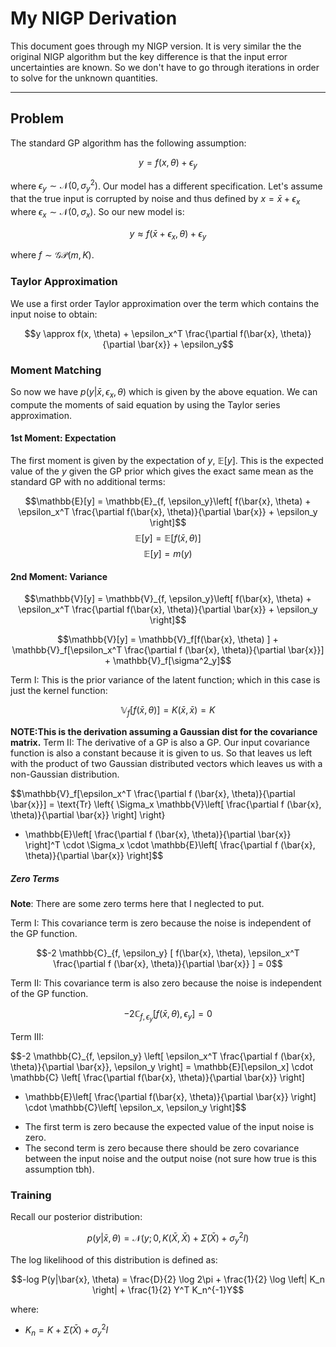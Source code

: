 # My NIGP Derivation

This document goes through my NIGP version. It is very similar the the original NIGP algorithm but the key difference is that the input error uncertainties are known. So we don't have to go through iterations in order to solve for the unknown quantities.

---

## Problem

The standard GP algorithm has the following assumption:

$$y=f(x, \theta)+\epsilon_y$$

where $\epsilon_y \sim \mathcal{N}(0, \sigma^2_y)$. Our model has a different specification. Let's assume that the true input is corrupted by noise and thus defined by $x = \bar{x} + \epsilon_x$ where $\epsilon_x \sim \mathcal{N}(0, \sigma_x)$. So our new model is:

$$y \approx f(\bar{x} + \epsilon_x, \theta) + \epsilon_y$$

where $f \sim \mathcal{GP}(m, K)$. 

### Taylor Approximation

We use a first order Taylor approximation over the term which contains the input noise to obtain:

$$y \approx f(x, \theta) + \epsilon_x^T  \frac{\partial f(\bar{x}, \theta)}{\partial \bar{x}} + \epsilon_y$$

### Moment Matching

So now we have $p(y|\bar{x}, \epsilon_x, \theta)$ which is given by the above equation. We can compute the moments of said equation by using the Taylor series approximation.

#### 1st Moment: Expectation

The first moment is given by the expectation of $y$, $\mathbb{E}[y]$. This is the expected value of the $y$ given the GP prior which gives the exact same mean as the standard GP with no additional terms:

$$\mathbb{E}[y] = \mathbb{E}_{f, \epsilon_y}\left[ f(\bar{x}, \theta) + \epsilon_x^T \frac{\partial f(\bar{x}, \theta)}{\partial \bar{x}} + \epsilon_y \right]$$
$$\mathbb{E}[y] = \mathbb{E}[f(\bar{x}, \theta)]$$
$$\mathbb{E}[y] = m(y)$$

#### 2nd Moment: Variance

$$\mathbb{V}[y] = \mathbb{V}_{f, \epsilon_y}\left[ f(\bar{x}, \theta) + \epsilon_x^T \frac{\partial f(\bar{x}, \theta)}{\partial \bar{x}} + \epsilon_y \right]$$

$$\mathbb{V}[y] = \mathbb{V}_f[f(\bar{x}, \theta) ] + \mathbb{V}_f[\epsilon_x^T \frac{\partial f (\bar{x}, \theta)}{\partial \bar{x}}] + \mathbb{V}_f[\sigma^2_y]$$

Term I: This is the prior variance of the latent function; which in this case is just the kernel function:

$$\mathbb{V}_f[f(\bar{x}, \theta) ] = K(\bar{x}, \bar{x}) = K$$

**NOTE:This is the derivation assuming a Gaussian dist for the covariance matrix.**
Term II: The derivative of a GP is also a GP. Our input covariance function is also a constant because it is given to us. So that leaves us left with the product of two Gaussian distributed vectors which leaves us with a non-Gaussian distribution.

$$\mathbb{V}_f[\epsilon_x^T \frac{\partial f (\bar{x}, \theta)}{\partial \bar{x}}] = \text{Tr} \left\{ \Sigma_x \mathbb{V}\left[ \frac{\partial f (\bar{x}, \theta)}{\partial \bar{x}} \right] \right\}
+ \mathbb{E}\left[ \frac{\partial f (\bar{x}, \theta)}{\partial \bar{x}} \right]^T \cdot \Sigma_x \cdot \mathbb{E}\left[  \frac{\partial f (\bar{x}, \theta)}{\partial \bar{x}} \right]$$

##### Zero Terms

**Note**: There are some zero terms here that I neglected to put. 

Term I: This covariance term is zero because the noise is independent of the GP function.

$$-2 \mathbb{C}_{f, \epsilon_y} [ f(\bar{x}, \theta), \epsilon_x^T \frac{\partial f (\bar{x}, \theta)}{\partial \bar{x}} ] = 0$$

Term II: This covariance term is also zero because the noise is independent of the GP function.

$$-2 \mathbb{C}_{f, \epsilon_y} [ f(\bar{x}, \theta), \epsilon_y ] = 0$$

Term III:

$$-2 \mathbb{C}_{f, \epsilon_y} \left[ \epsilon_x^T \frac{\partial f (\bar{x}, \theta)}{\partial \bar{x}}, \epsilon_y \right] = \mathbb{E}[\epsilon_x] \cdot \mathbb{C} \left[ \frac{\partial f(\bar{x}, \theta)}{\partial \bar{x}} \right]
+ \mathbb{E}\left[ \frac{\partial f(\bar{x}, \theta)}{\partial \bar{x}} \right] \cdot \mathbb{C}\left[ \epsilon_x, \epsilon_y \right]$$

* The first term is zero because the expected value of the input noise is zero.
* The second term is zero because there should be zero covariance between the input noise and the output noise (not sure how true is this assumption tbh).


### Training

Recall our posterior distribution:

$$p(y|\bar{x}, \theta)=\mathcal{N}\left(y; 0, K(\bar{X}, \bar{X}) + \tilde{\Sigma}(\bar{X}) + \sigma_y^2 I\right)$$

The log likelihood of this distribution is defined as:

$$-log P(y|\bar{x}, \theta) = \frac{D}{2} \log 2\pi + \frac{1}{2} \log \left| K_n \right| + \frac{1}{2} Y^T K_n^{-1}Y$$

where:

* $K_n = K + \tilde{\Sigma}(\bar{X}) + \sigma^2_y I$

